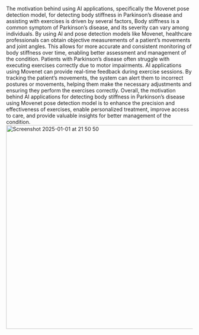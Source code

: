 The motivation behind using AI applications, specifically the Movenet pose detection model, for detecting body stiffness in Parkinson’s disease and assisting with exercises is driven by several factors, Body stiffness is a common symptom of Parkinson’s disease, and its severity can vary among individuals. By using AI and pose detection models like Movenet, healthcare professionals can obtain objective measurements of a patient’s movements and joint angles. This allows for more accurate and consistent monitoring of body stiffness over time, enabling better assessment and management of the condition. Patients with Parkinson’s disease often struggle with executing exercises correctly due to motor impairments. AI applications using Movenet can provide real-time feedback during exercise sessions. By tracking the patient’s movements, the system can alert them to incorrect postures or movements, helping them make the necessary adjustments and ensuring they perform the exercises correctly.
Overall, the motivation behind AI applications for detecting body stiffness in Parkinson’s disease using Movenet pose detection model is to enhance the precision and effectiveness of exercises, enable personalized treatment, improve access to care, and provide valuable insights for better management of the condition.<img width="550" alt="Screenshot 2025-01-01 at 21 50 50" src="https://github.com/user-attachments/assets/040600a8-4b84-47e8-9e68-96c92fbbd942" />

